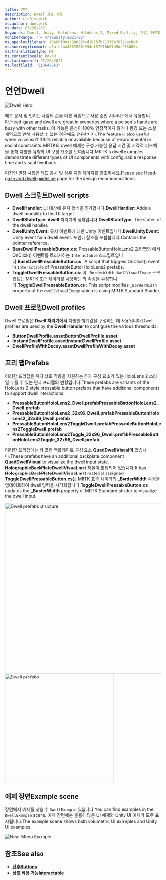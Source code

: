 ```yaml
---
title: 연연
description: Dwell 상호 작용
author: cre8ivepark
ms.author: dongpark
ms.date: 05/20/2021
keywords: Dwell, Unity, HoloLens, HoloLens 2, Mixed Reality, 개발, MRTK
monikerRange: '>= mrtkunity-2021-05'
ms.openlocfilehash: 18e69f001c8989234d1b75fb713796f079cacbdf
ms.sourcegitcommit: a5afc24a4887880e394ef57216b8fd9de9760004
ms.translationtype: MT
ms.contentlocale: ko-KR
ms.lasthandoff: 05/28/2021
ms.locfileid: "110647863"
---
```

# <a name="dwell"></a><span data-ttu-id="c6a12-104">연연</span><span class="sxs-lookup"><span data-stu-id="c6a12-104">Dwell</span></span>

![Dwell Hero](../images/dwell/MRTK_UX_Dwell.png)

<span data-ttu-id="c6a12-106">헤드 응시 및 번지는 사람의 손을 다른 작업으로 사용 중인 시나리오에서 유용합니다.</span><span class="sxs-lookup"><span data-stu-id="c6a12-106">Head-gaze and dwell are great in scenarios where a person's hands are busy with other tasks.</span></span> <span data-ttu-id="c6a12-107">이 기능은 음성이 100% 안정적이지 않거나 환경 또는 소셜 제약으로 인해 사용할 수 없는 경우에도 유용합니다.</span><span class="sxs-lookup"><span data-stu-id="c6a12-107">The feature is also useful when voice isn't 100% reliable or available because of environmental or social constraints.</span></span>
<span data-ttu-id="c6a12-108">MRTK의 dwell 예제는 구성 가능한 응답 시간 및 시각적 피드백을 통해 다양한 유형의 UI 구성 요소를 보여줍니다.</span><span class="sxs-lookup"><span data-stu-id="c6a12-108">MRTK's dwell examples demonstrate different types of UI components with configurable response time and visual feedback.</span></span>

<span data-ttu-id="c6a12-109">디자인 권장 사항은 [헤드 응시 및 상주 지침](/windows/mixed-reality/design/gaze-and-dwell-head) 페이지를 참조하세요.</span><span class="sxs-lookup"><span data-stu-id="c6a12-109">Please see [Head-gaze and dwell guideline](/windows/mixed-reality/design/gaze-and-dwell-head) page for the design recommendations.</span></span>

## <a name="dwell-scripts"></a><span data-ttu-id="c6a12-110">Dwell 스크립트</span><span class="sxs-lookup"><span data-stu-id="c6a12-110">Dwell scripts</span></span>

- <span data-ttu-id="c6a12-111">**DwellHandler:** UI 대상에 유지 형식을 추가합니다.</span><span class="sxs-lookup"><span data-stu-id="c6a12-111">**DwellHandler**: Adds a dwell modality to the UI target.</span></span>
- <span data-ttu-id="c6a12-112">**DwellStateType: dwell** 처리기의 상태입니다.</span><span class="sxs-lookup"><span data-stu-id="c6a12-112">**DwellStateType**: The states of the dwell handler.</span></span>
- <span data-ttu-id="c6a12-113">**DwellUnityEvent:** 유지 이벤트에 대한 Unity 이벤트입니다.</span><span class="sxs-lookup"><span data-stu-id="c6a12-113">**DwellUnityEvent**: Unity event for a dwell event.</span></span> <span data-ttu-id="c6a12-114">포인터 참조를 포함합니다.</span><span class="sxs-lookup"><span data-stu-id="c6a12-114">Contains the pointer reference.</span></span>
- <span data-ttu-id="c6a12-115">**BaseDwellPressableButton.cs:** PressableButtonHoloLens2 프리팹의 에서 OnClick() 이벤트를 트리거하는 `Interactable` 스크립트입니다.</span><span class="sxs-lookup"><span data-stu-id="c6a12-115">**BaseDwellPressableButton.cs** : A script that triggers OnClick() event in `Interactable` of PressableButtonHoloLens2 prefabs.</span></span>
- <span data-ttu-id="c6a12-116">**ToggleDwellPressableButton.cs:** 이 `_BorderWidth` `dwellVisualImage` 스크립트는 MRTK 표준 셰이더를 사용하는 의 속성을 수정합니다.</span><span class="sxs-lookup"><span data-stu-id="c6a12-116">**ToggleDwellPressableButton.cs** : This script modifies `_BorderWidth` property of the `dwellVisualImage` which is using MRTK Standard Shader.</span></span>

## <a name="dwell-profiles"></a><span data-ttu-id="c6a12-117">Dwell 프로필</span><span class="sxs-lookup"><span data-stu-id="c6a12-117">Dwell profiles</span></span>
<span data-ttu-id="c6a12-118">Dwell 프로필은 **Dwell 처리기에서** 다양한 임계값을 구성하는 데 사용됩니다.</span><span class="sxs-lookup"><span data-stu-id="c6a12-118">Dwell profiles are used by the **Dwell Handler** to configure the various thresholds.</span></span>
- <span data-ttu-id="c6a12-119">**ButtonDwellProfile.asset**</span><span class="sxs-lookup"><span data-stu-id="c6a12-119">**ButtonDwellProfile.asset**</span></span>
- <span data-ttu-id="c6a12-120">**InstandDwellProfile.asset**</span><span class="sxs-lookup"><span data-stu-id="c6a12-120">**InstandDwellProfile.asset**</span></span>
- <span data-ttu-id="c6a12-121">**DwellProfileWithDecay.asset**</span><span class="sxs-lookup"><span data-stu-id="c6a12-121">**DwellProfileWithDecay.asset**</span></span>

## <a name="prefabs"></a><span data-ttu-id="c6a12-122">프리 팹</span><span class="sxs-lookup"><span data-stu-id="c6a12-122">Prefabs</span></span>

<span data-ttu-id="c6a12-123">이러한 프리팹은 유지 상호 작용을 지원하는 추가 구성 요소가 있는 HoloLens 2 스타일 누를 수 있는 단추 프리팹의 변형입니다.</span><span class="sxs-lookup"><span data-stu-id="c6a12-123">These prefabs are variants of the HoloLens 2 style pressable button prefabs that have additional components to support dwell interactions.</span></span>

- <span data-ttu-id="c6a12-124">**PressableButtonHoloLens2_Dwell.prefab**</span><span class="sxs-lookup"><span data-stu-id="c6a12-124">**PressableButtonHoloLens2_Dwell.prefab**</span></span>
- <span data-ttu-id="c6a12-125">**PressableButtonHoloLens2_32x96_Dwell.prefab**</span><span class="sxs-lookup"><span data-stu-id="c6a12-125">**PressableButtonHoloLens2_32x96_Dwell.prefab**</span></span>
- <span data-ttu-id="c6a12-126">**PressableButtonHoloLens2ToggleDwell.prefab**</span><span class="sxs-lookup"><span data-stu-id="c6a12-126">**PressableButtonHoloLens2ToggleDwell.prefab**</span></span>
- <span data-ttu-id="c6a12-127">**PressableButtonHoloLens2Toggle_32x96_Dwell.prefab**</span><span class="sxs-lookup"><span data-stu-id="c6a12-127">**PressableButtonHoloLens2Toggle_32x96_Dwell.prefab**</span></span>

<span data-ttu-id="c6a12-128">이러한 프리팹에는 더 많은 백플레이트 구성 요소 **QuadDwellVisual이** 있습니다.</span><span class="sxs-lookup"><span data-stu-id="c6a12-128">These prefabs have an additional backplate component **QuadDwellVisual** to visualize the dwell input state.</span></span> <span data-ttu-id="c6a12-129">**HolographicBackPlateDwellVisual.mat** 재질이 할당되어 있습니다.</span><span class="sxs-lookup"><span data-stu-id="c6a12-129">It has **HolographicBackPlateDwellVisual.mat** material assigned.</span></span> <span data-ttu-id="c6a12-130">**ToggleDwellPressableButton.cs는** MRTK 표준 셰이더의 **_BorderWidth** 속성을 업데이트하여 dwell 입력을 시각화합니다.</span><span class="sxs-lookup"><span data-stu-id="c6a12-130">**ToggleDwellPressableButton.cs** updates the **_BorderWidth** property of MRTK Standard shader to visualize the dwell input.</span></span>

<img src="../images/dwell/MRTK_UX_Dwell_Prefabs_Structure.png" alt="Dwell prefabs structure" width="550px">
<img src="../images/dwell/MRTK_UX_Dwell_Prefabs.png" alt="Dwell prefabs" width="350px">

## <a name="example-scene"></a><span data-ttu-id="c6a12-131">예제 장면</span><span class="sxs-lookup"><span data-stu-id="c6a12-131">Example scene</span></span>

<span data-ttu-id="c6a12-132">장면에서 예제를 찾을 수 `DwellExample` 있습니다.</span><span class="sxs-lookup"><span data-stu-id="c6a12-132">You can find examples in the `DwellExample` scene.</span></span> <span data-ttu-id="c6a12-133">예제 장면에는 볼륨이 많은 UI 예제와 Unity UI 예제가 모두 표시됩니다.</span><span class="sxs-lookup"><span data-stu-id="c6a12-133">The example scene shows both volumetric UI examples and Unity UI examples.</span></span>

<img src="../images/dwell/MRTK_UX_Dwell_Examples.png" alt="Near Menu Example">

## <a name="see-also"></a><span data-ttu-id="c6a12-134">참조</span><span class="sxs-lookup"><span data-stu-id="c6a12-134">See also</span></span>

- [<span data-ttu-id="c6a12-135">**단추**</span><span class="sxs-lookup"><span data-stu-id="c6a12-135">**Buttons**</span></span>](button.md)
- [<span data-ttu-id="c6a12-136">**상호 작용 가능**</span><span class="sxs-lookup"><span data-stu-id="c6a12-136">**Interactable**</span></span>](interactable.md)
